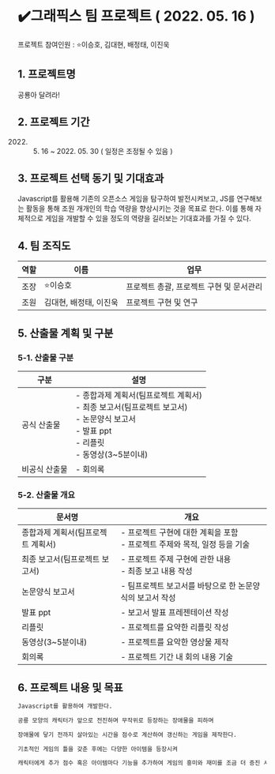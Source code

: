 # ✔️그래픽스 팀 프로젝트 ( 2022. 05. 16 )
프로젝트 참여인원 : ⭐이승호, 김대현, 배정태, 이진욱

## 1. 프로젝트명


공룡아 달려라!

## 2. 프로젝트 기간


2022. 05. 16 ~ 2022. 05. 30 ( 일정은 조정될 수 있음 )

## 3. 프로젝트 선택 동기 및 기대효과


Javascript를 활용해 기존의 오픈소스 게임을 탐구하여 발전시켜보고, JS를 연구해보는 활동을 통해 조원 개개인의 학습 역량을 향상시키는 것을 목표로 한다. 이를 통해 자체적으로 게임을 개발할 수 있을 정도의 역량을 길러보는 기대효과를 가질 수 있다.

## 4. 팀 조직도


| 역할 | 이름 | 업무 |
| --- | --- | --- |
| 조장 | ⭐이승호 | 프로젝트 총괄, 프로젝트 구현 및 문서관리 |
| 조원 | 김대현, 배정태, 이진욱 | 프로젝트 구현 및 연구 |

## 5. 산출물 계획 및 구분


### 5-1. 산출물 구분

| 구분 | 설명 |
| --- | --- |
| 공식 산출물 | - 종합과제 계획서(팀프로젝트 계획서) <br> - 최종 보고서(팀프로젝트 보고서)<br> - 논문양식 보고서<br> - 발표 ppt<br> - 리플릿<br> - 동영상(3~5분이내) |
| 비공식 산출물 | - 회의록 |

### 5-2. 산출물 개요

| 문서명 | 개요 |
| --- | --- |
| 종합과제 계획서(팀프로젝트 계획서) | - 프로젝트 구현에 대한 계획을 포함<br> - 프로젝트 주제와 목적, 일정 등을 기술 |
| 최종 보고서(팀프로젝트 보고서) | - 프로젝트 주제 구현에 관한 내용<br> - 최종 보고 내용 작성 |
| 논문양식 보고서 | - 팀프로젝트 보고서를 바탕으로 한 논문양식의 보고서 작성 |
| 발표 ppt | - 보고서 발표 프레젠테이션 작성 |
| 리플릿 | - 프로젝트를 요약한 리플릿 작성 |
| 동영상(3~5분이내) | - 프로젝트를 요악한 영상물 제작 |
| 회의록 | - 프로젝트 기간 내 회의 내용 기술 |

## 6.  프로젝트 내용 및 목표
```md
Javascript를 활용하여 개발한다.

공룡 모양의 캐릭터가 앞으로 전진하며 무작위로 등장하는 장애물을 피하며 

장애물에 닿기 전까지 살아있는 시간을 점수로 계산하여 갱신하는 게임을 제작한다.

기초적인 게임의 틀을 갖춘 후에는 다양한 아이템을 등장시켜 

캐릭터에게 추가 점수 혹은 아이템마다 기능을 추가하여 게임의 흥미와 재미를 조금 더 증진 시킬 예정이다.
```
